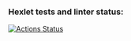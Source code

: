 ### Hexlet tests and linter status:
[![Actions Status](https://github.com/YankaZabka/frontend-project-lvl2/workflows/hexlet-check/badge.svg)](https://github.com/YankaZabka/frontend-project-lvl2/actions)